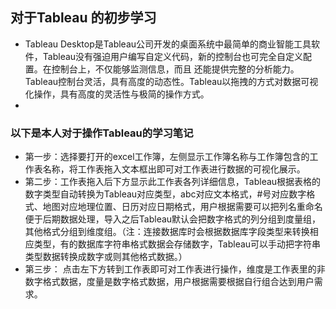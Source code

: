## 对于Tableau 的初步学习
 + Tableau Desktop是Tableau公司开发的桌面系统中最简单的商业智能工具软件，Tableau没有强迫用户编写自定义代码，新的控制台也可完全自定义配置。在控制台上，不仅能够监测信息，而且 还能提供完整的分析能力。Tableau控制台灵活，具有高度的动态性。Tableau以拖拽的方式对数据可视化操作，具有高度的灵活性与极简的操作方式。
 + 
 ### 以下是本人对于操作Tableau的学习笔记
+ 第一步：选择要打开的excel工作簿，左侧显示工作簿名称与工作簿包含的工作表名称，将工作表拖入文本框出即可对工作表进行数据的可视化展示。
+ 第二步：工作表拖入后下方显示此工作表各列详细信息，Tableau根据表格的数字类型自动转换为Tableau对应类型，abc对应文本格式，#号对应数字格式、地图对应地理位置、日历对应日期格式，用户根据需要可以把列名重命名便于后期数据处理，导入之后Tableau默认会把数字格式的列分组到度量组，其他格式分组到维度组。（注：连接数据库时会根据数据库字段类型来转换相应类型，有的数据库字符串格式数据会存储数字，Tableau可以手动把字符串类型数据转换成数字或则其他格式数据。）
+ 第三步： 点击左下方转到工作表即可对工作表进行操作，维度是工作表里的非数字格式数据，度量是数字格式数据，用户根据需要根据自行组合达到用户需求。